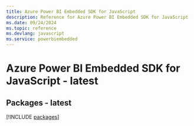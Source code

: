 ```yaml
---
title: Azure Power BI Embedded SDK for JavaScript
description: Reference for Azure Power BI Embedded SDK for JavaScript
ms.date: 09/24/2024
ms.topic: reference
ms.devlang: javascript
ms.service: powerbiembedded
---
```

# Azure Power BI Embedded SDK for JavaScript - latest
## Packages - latest
[!INCLUDE [packages](power-bi-embedded-index.md)]